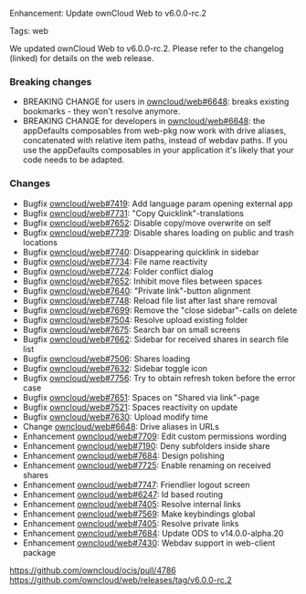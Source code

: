 Enhancement: Update ownCloud Web to v6.0.0-rc.2

Tags: web

We updated ownCloud Web to v6.0.0-rc.2. Please refer to the changelog (linked) for details on the web release.

### Breaking changes
* BREAKING CHANGE for users in [owncloud/web#6648](https://github.com/owncloud/web/issues/6648): breaks existing bookmarks - they won't resolve anymore.
* BREAKING CHANGE for developers in [owncloud/web#6648](https://github.com/owncloud/web/issues/6648): the appDefaults composables from web-pkg now work with drive aliases, concatenated with relative item paths, instead of webdav paths. If you use the appDefaults composables in your application it's likely that your code needs to be adapted.

### Changes
* Bugfix [owncloud/web#7419](https://github.com/owncloud/web/issues/7419): Add language param opening external app
* Bugfix [owncloud/web#7731](https://github.com/owncloud/web/pull/7731): "Copy Quicklink"-translations
* Bugfix [owncloud/web#7652](https://github.com/owncloud/web/pull/7652): Disable copy/move overwrite on self
* Bugfix [owncloud/web#7739](https://github.com/owncloud/web/pull/7739): Disable shares loading on public and trash locations
* Bugfix [owncloud/web#7740](https://github.com/owncloud/web/pull/7740): Disappearing quicklink in sidebar
* Bugfix [owncloud/web#7734](https://github.com/owncloud/web/pull/7734): File name reactivity
* Bugfix [owncloud/web#7724](https://github.com/owncloud/web/pull/7724): Folder conflict dialog
* Bugfix [owncloud/web#7652](https://github.com/owncloud/web/pull/7652): Inhibit move files between spaces
* Bugfix [owncloud/web#7640](https://github.com/owncloud/web/pull/7640): "Private link"-button alignment
* Bugfix [owncloud/web#7748](https://github.com/owncloud/web/pull/7748): Reload file list after last share removal
* Bugfix [owncloud/web#7699](https://github.com/owncloud/web/issues/7699): Remove the "close sidebar"-calls on delete
* Bugfix [owncloud/web#7504](https://github.com/owncloud/web/pull/7504): Resolve upload existing folder
* Bugfix [owncloud/web#7675](https://github.com/owncloud/web/pull/7675): Search bar on small screens
* Bugfix [owncloud/web#7662](https://github.com/owncloud/web/pull/7662): Sidebar for received shares in search file list
* Bugfix [owncloud/web#7506](https://github.com/owncloud/web/issues/7506): Shares loading
* Bugfix [owncloud/web#7632](https://github.com/owncloud/web/pull/7632): Sidebar toggle icon
* Bugfix [owncloud/web#7756](https://github.com/owncloud/web/pull/7756): Try to obtain refresh token before the error case
* Bugfix [owncloud/web#7651](https://github.com/owncloud/web/pull/7651): Spaces on "Shared via link"-page
* Bugfix [owncloud/web#7521](https://github.com/owncloud/web/issues/7521): Spaces reactivity on update
* Bugfix [owncloud/web#7630](https://github.com/owncloud/web/pull/7630): Upload modify time
* Change [owncloud/web#6648](https://github.com/owncloud/web/issues/6648): Drive aliases in URLs
* Enhancement [owncloud/web#7709](https://github.com/owncloud/web/pull/7709): Edit custom permissions wording
* Enhancement [owncloud/web#7190](https://github.com/owncloud/web/pull/7190): Deny subfolders inside share
* Enhancement [owncloud/web#7684](https://github.com/owncloud/web/pull/7684): Design polishing
* Enhancement [owncloud/web#7725](https://github.com/owncloud/web/pull/7725): Enable renaming on received shares
* Enhancement [owncloud/web#7747](https://github.com/owncloud/web/pull/7747): Friendlier logout screen
* Enhancement [owncloud/web#6247](https://github.com/owncloud/web/issues/6247): Id based routing
* Enhancement [owncloud/web#7405](https://github.com/owncloud/web/pull/7405): Resolve internal links
* Enhancement [owncloud/web#7569](https://github.com/owncloud/web/pull/7569): Make keybindings global
* Enhancement [owncloud/web#7405](https://github.com/owncloud/web/pull/7405): Resolve private links
* Enhancement [owncloud/web#7684](https://github.com/owncloud/web/pull/7684): Update ODS to v14.0.0-alpha.20
* Enhancement [owncloud/web#7430](https://github.com/owncloud/web/pull/7430): Webdav support in web-client package

https://github.com/owncloud/ocis/pull/4786
https://github.com/owncloud/web/releases/tag/v6.0.0-rc.2
